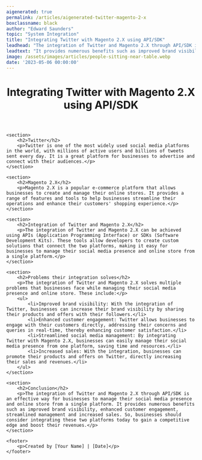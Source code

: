 ```yaml
---
aigenerated: true
permalink: /articles/aigenerated-twitter-magento-2-x
boxclassname: black
author: "Edward Saunders"
topic: "System Integration"
title: "Integrating Twitter with Magento 2.X using API/SDK"
leadhead: "The integration of Twitter and Magento 2.X through API/SDK is an effective way for businesses to manage their social media presence and online store from a single platform"
leadtext: "It provides numerous benefits such as improved brand visibility, enhanced customer engagement, streamlined management and increased sales. So, businesses should consider integrating these two platforms today to gain a competitive edge and boost their revenues."
image: /assets/images/articles/people-sitting-near-table.webp
date: '2023-05-06 00:00:00'
---
```

<div class="arttext">	<header>
		<h1>Integrating Twitter with Magento 2.X using API/SDK</h1>
	</header>

	<section>
		<h2>Twitter</h2>
		<p>Twitter is one of the most widely used social media platforms in the world, with millions of active users and billions of tweets sent every day. It is a great platform for businesses to advertise and connect with their audiences.</p>
	</section>

	<section>
		<h2>Magento 2.X</h2>
		<p>Magento 2.X is a popular e-commerce platform that allows businesses to create and manage their online stores. It provides a range of features and tools to help businesses streamline their operations and enhance their customers' shopping experience.</p>
	</section>

	<section>
		<h2>Integration of Twitter and Magento 2.X</h2>
		<p>The integration of Twitter and Magento 2.X can be achieved using APIs (Application Programming Interface) or SDKs (Software Development Kits). These tools allow developers to create custom solutions that connect the two platforms, making it easy for businesses to manage their social media presence and online store from a single platform.</p>
	</section>

	<section>
		<h2>Problems their integration solves</h2>
		<p>The integration of Twitter and Magento 2.X solves multiple problems that businesses face while managing their social media presence and online store. These include:</p>
		<ul>
			<li>Improved brand visibility: With the integration of Twitter, businesses can increase their brand visibility by sharing their products and offers with their followers.</li>
			<li>Enhanced customer engagement: Twitter allows businesses to engage with their customers directly, addressing their concerns and queries in real-time, thereby enhancing customer satisfaction.</li>
			<li>Streamlined social media management: By integrating Twitter with Magento 2.X, businesses can easily manage their social media presence from one platform, saving time and resources.</li>
			<li>Increased sales: With the integration, businesses can promote their products and offers on Twitter, directly increasing their sales and revenues.</li>
		</ul>
	</section>

	<section>
		<h2>Conclusion</h2>
		<p>The integration of Twitter and Magento 2.X through API/SDK is an effective way for businesses to manage their social media presence and online store from a single platform. It provides numerous benefits such as improved brand visibility, enhanced customer engagement, streamlined management and increased sales. So, businesses should consider integrating these two platforms today to gain a competitive edge and boost their revenues.</p>
	</section>

	<footer>
		<p>Created by [Your Name] | [Date]</p>
	</footer>
</div>